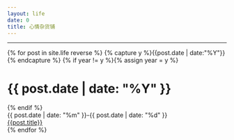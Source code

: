 ```yaml
---
layout: life
date: 0
title: 心情杂货铺
---
```


-----------------------------------------------

<link rel="stylesheet" href="/res/css/page.css">
<div>
{% for post in site.life reverse %}
{% capture y %}{{post.date | date:"%Y"}}{% endcapture %}
{% if year != y %}{% assign year = y %}<h1 class="year">{{ post.date | date: "%Y" }}</h1>{% endif %}
<div class="timing">
  <time class="time">{{ post.date | date: "%m" }}-{{ post.date | date: "%d" }}</time>
  <div class="link"><a href="{{ post.url }}">{{post.title}}</a></div>
  <div class="point-time "></div>
</div>
{% endfor %}
</div>
<br/>
<script>
$(function() {
  var tags_a = $(".point-time");
  tags_a.each(function(){
    var x = 5;
    var y = 0;
    var rand = parseInt(Math.random() * (x - y + 1) + y);
    $(this).addClass("point"+rand);
  });
});


#生命在不停的流逝

******
> 生命流逝的证明(日日当精进 但求无愧)

> **来者轻点生命戳**

******

## 2014年10月
|生命戳|一图志|
|:------:|:------:|:------:|
| [2014-10-21](/life/2014/10/2014-10-21.html)|```(╯3╰)``` |
| [2014-10-23](/life/2014/10/2014-10-23.html)|```(╯3╰)``` |
| [2014-10-25](/life/2014/10/2014-10-25.html)|```(╯3╰)``` |
| [2014-10-28](/life/2014/10/2014-10-28.html)|```(╯3╰)``` |
| [2014-10-31](/life/2014/10/2014-10-31.html)|```(╯3╰)``` |

******
## 2014年11月

|生命戳|一图志|
|:------:|:------:|:------:|
| [2014-11-03](/life/2014/11/2014-11-03.html)|```(╯3╰)``` |
| [2014-11-04](/life/2014/11/2014-11-04.html)|```(╯3╰)``` |
| [2014-11-06](/life/2014/11/2014-11-06.html)|```(╯3╰)``` |
| [2014-11-07](/life/2014/11/2014-11-07.html)|```(╯3╰)``` |
| [2014-11-10](/life/2014/11/2014-11-10.html)|```(╯3╰)``` |
| [2014-11-11](/life/2014/11/2014-11-11.html)|```(╯3╰)``` |
| [2014-11-12](/life/2014/11/2014-11-12.html)|```(╯3╰)``` |
| [2014-11-13](/life/2014/11/2014-11-13.html)|```(╯3╰)``` |
| [2014-11-14](/life/2014/11/2014-11-14.html)|```(╯3╰)``` |
| [2014-11-17](/life/2014/11/2014-11-17.html)|```(⊙v⊙)``` |
| [2014-11-18](/life/2014/11/2014-11-18.html)|```(⊙v⊙)``` |
| [2014-11-19](/life/2014/11/2014-11-19.html)|```(⊙v⊙)``` |
| [2014-11-20](/life/2014/11/2014-11-20.html)|```(⊙v⊙)``` |
| [2014-11-26](/life/2014/11/2014-11-26.html)|```(⊙v⊙)``` |
| [2014-11-27](/life/2014/11/2014-11-27.html)|```(⊙v⊙)``` |

******

## 2014年 12月

|生命戳|一图志|
|:------:|:------:|:------:|
| [2014-12-05](/life/2014/12/2014-12-05.html)|```(╯3╰)``` |
| [2014-12-09](/life/2014/12/2014-12-09.html)|```(╯3╰)``` |
| [2014-12-11](/life/2014/12/2014-12-11.html)|```O(∩_∩)O``` |
| [2014-12-15](/life/2014/12/2014-12-15.html)|```O(∩_∩)O``` |
| [2014-12-19](/life/2014/12/2014-12-19.html)|```O(∩_∩)O``` |
| [2014-12-21](/life/2014/12/2014-12-21.html)|```o(╯□╰)o``` |
| [2014-12-26](/life/2014/12/2014-12-26.html)|```o(╯□╰)o``` |

******

## 2015年 01月

|生命戳|一图志|
|:------:|:------:|:------:|
| [2015-01-06](/life/2015/1/2015-01-06.html)|```(╯3╰)``` |
| [2015-01-07](/life/2015/1/2015-01-07.html)|```(╯3╰)``` |
| [2015-01-12](/life/2015/1/2015-01-12.html)|```(╯3╰)``` |
| [2015-01-28](/life/2015/1/2015-01-28.html)|```(╯3╰)``` |
| [2015-01-29](/life/2015/1/2015-01-29.html)|```(╯3╰)``` |
| [2015-01-31](/life/2015/1/2015-01-31.html)|```(╯3╰)``` |

******

## 2015年 02月

|生命戳|一图志|
|:------:|:------:|:------:|
| [2015-02-04](/life/2015/2/2015-02-04.html)|```(╯3╰)``` |
| [2015-02-06](/life/2015/2/2015-02-06.html)|``` <(▰˘◡˘▰)>``` |
| [2015-02-11](/life/2015/2/2015-02-11.html)|```(╯3╰)``` |


******

## 2015年 03月

|生命戳|一图志|
|:------:|:------:|:------:|
| [2015-03-05](/life/2015/3/2015-03-05.html)|``` ｡◕‿◕｡``` |
| [2015-03-06](/life/2015/3/2015-03-06.html)|```✪ε✪``` |
| [2015-03-17](/life/2015/3/2015-03-17.html)|```✪ω✪``` |
| [2015-03-23](/life/2015/3/2015-03-23.html)|```✪ε✪``` |
| [2015-03-24](/life/2015/3/2015-03-24.html)|```✪ε✪``` |
| [2015-03-25](/life/2015/3/2015-03-25.html)|```✪ε✪``` |
| [2015-03-26](/life/2015/3/2015-03-26.html)|```✪ε✪``` |
| [2015-03-30](/life/2015/3/2015-03-30.html)|```✪ε✪``` |

## 2015年 04月

|生命戳|一图志|
|:------:|:------:|:------:|
| [2015-04-03](/life/2015/4/2015-04-03.html)|``` ｡◕‿◕｡``` |
| [2015-04-05](/life/2015/4/2015-04-05.html)|``` ｡◕‿◕｡``` |
| [2015-04-09](/life/2015/4/2015-04-09.html)|``` ｡◕‿◕｡``` |
| [2015-04-14](/life/2015/4/2015-04-14.html)|``` ｡◕‿◕｡``` |

## 2015年 05月

|生命戳|一图志|
|:------:|:------:|:------:|
| [2015-05-05](/life/2015/5/2015-05-05.html)|``` ｡◕‿◕｡``` |
| [2015-05-14](/life/2015/5/2015-05-14.html)|``` ｡◕‿◕｡``` |
| [2015-05-19](/life/2015/5/2015-05-19.html)|``` <(▰˘◡˘▰)>``` |
| [2015-05-29](/life/2015/5/2015-05-29.html)|``` <(▰˘◡˘▰)>``` |

## 2015年 06月

|生命戳|一图志|
|:------:|:------:|:------:|
| [2015-06-01](/life/2015/6/2015-06-01.html)|``` ｡◕‿◕｡``` |



<iframe frameborder="no" border="0" marginwidth="0" marginheight="0" width=330 height=86 src="http://music.163.com/outchain/player?type=2&id=277686&auto=1&height=66"></iframe>
